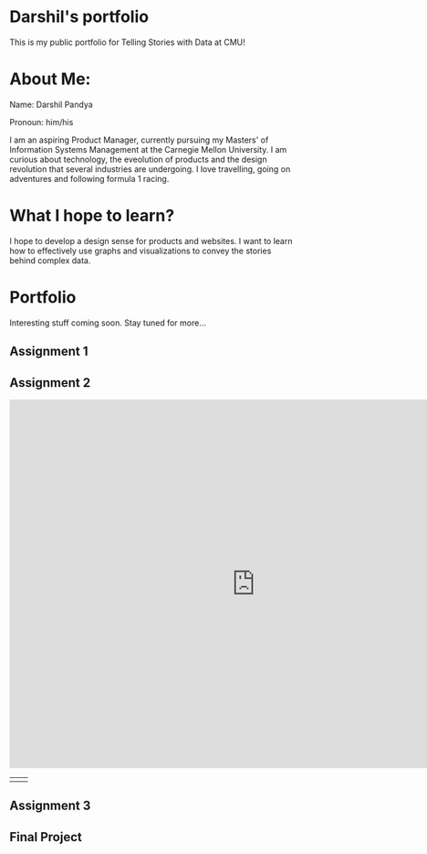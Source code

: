 # Darshil's portfolio
This is my public portfolio for Telling Stories with Data at CMU!

# About Me:
Name: Darshil Pandya

Pronoun: him/his

I am an aspiring Product Manager, currently pursuing my Masters' of Information Systems Management at the Carnegie Mellon University. I am curious about technology, the eveolution of products and the design revolution that several industries are undergoing. I love travelling, going on adventures and following formula 1 racing.

# What I hope to learn?
I hope to develop a design sense for products and websites. I want to learn how to effectively use graphs and visualizations to convey the stories behind complex data.

# Portfolio
Interesting stuff coming soon.
Stay tuned for more...

## Assignment 1

## Assignment 2
<iframe src="https://data.oecd.org/chart/6vmV" width="860" height="645" style="border: 0" mozallowfullscreen="true" webkitallowfullscreen="true" allowfullscreen="true">
  <a href="https://data.oecd.org/chart/6vmV" target="_blank">
    OECD Chart: General government debt, Total, % of GDP, Annual, 2020
  </a>
</iframe>


<table border="0">
 <tr>
    <td>
      <div class="flourish-embed flourish-chart" data-src="visualisation/7678104"><script src="https://public.flourish.studio/resources/embed.js"></script></div>
   </td>
   <td>
      <div class="flourish-embed flourish-chart" data-src="visualisation/7682413"><script src="https://public.flourish.studio/resources/embed.js"></script></div>
   </td> 
  </tr>
</table>

<div class="flourish-embed flourish-map" data-src="visualisation/7682280"><script src="https://public.flourish.studio/resources/embed.js"></script></div>

<div class="flourish-embed flourish-chart" data-src="visualisation/7678104"><script src="https://public.flourish.studio/resources/embed.js"></script></div>

<div class="flourish-embed flourish-chart" data-src="visualisation/7682413"><script src="https://public.flourish.studio/resources/embed.js"></script></div>

## Assignment 3

## Final Project
